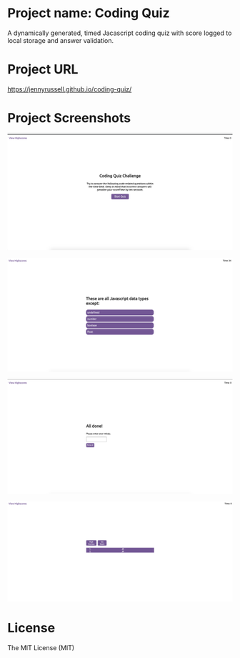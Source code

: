 # Project name: Coding Quiz

A dynamically generated, timed Jacascript coding quiz with score logged to local storage and answer validation.



# Project URL

https://jennyrussell.github.io/coding-quiz/


# Project Screenshots

![Alt text](main.png?raw=true "Main Page")



![Alt text](question.png?raw=true "Question Page")



![Alt text](input.png?raw=true "Input Page")



![Alt text](log.png?raw=true "User Log Page")



# License

The MIT License (MIT)
